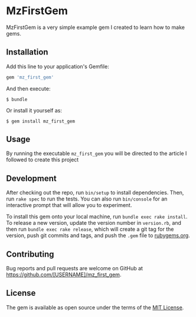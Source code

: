 # MzFirstGem

MzFirstGem is a very simple example gem I created to learn how to make gems.

## Installation

Add this line to your application's Gemfile:

```ruby
gem 'mz_first_gem'
```

And then execute:

    $ bundle

Or install it yourself as:

    $ gem install mz_first_gem

## Usage

By running the executable `mz_first_gem` you will be directed to the article I followed to create this project

## Development

After checking out the repo, run `bin/setup` to install dependencies. Then, run `rake spec` to run the tests. You can also run `bin/console` for an interactive prompt that will allow you to experiment.

To install this gem onto your local machine, run `bundle exec rake install`. To release a new version, update the version number in `version.rb`, and then run `bundle exec rake release`, which will create a git tag for the version, push git commits and tags, and push the `.gem` file to [rubygems.org](https://rubygems.org).

## Contributing

Bug reports and pull requests are welcome on GitHub at https://github.com/[USERNAME]/mz_first_gem.

## License

The gem is available as open source under the terms of the [MIT License](https://opensource.org/licenses/MIT).
